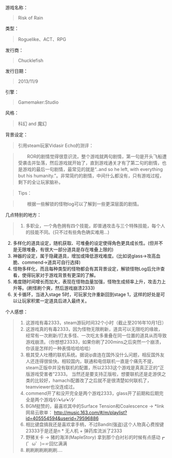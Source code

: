 游戏名称：
> Risk of Rain

类型：
>Roguelike、ACT、RPG

发行商：
>Chucklefish

发行日期：
>2013/11/9

引擎：
>Gamemaker:Studio

风格：
>科幻 and 魔幻

背景设定：
> 引用steam玩家Vidasir Echo的测评：

>　　ROR的剧情觉得很意识流，整个游戏就两句剧情，第一句是开头飞船遭受袭击并坠落，然后游戏就开始了，直到游戏通关才有了第二句的剧情，也是游戏的最后一句剧情，最常见的就是“..and so he left, with everything but his humanity.”。非常简约的剧情，中间什么都没有，只有游戏过程，剩下的全让玩家脑补。

>Tips：

> 　　根据一些解锁的怪物log可以了解到一些更深层面的剧情。



几点特别的地方：
>1.  多职业，一个角色拥有四个技能，即普通攻击与三个特殊技能，每个人的技能不同。(只不过有些角色确实难用...)
2.  多样化的道具设定，随机获取、可堆叠的设定使得角色更具成长性。(但并不是无限堆叠，有很大一部分道具是存在堆叠上限的)
3. 神器的设定，属于隐藏道具，增加或降低游戏难度。(比如说glass->攻高血脆、commend->道具可自行选择)
4. 怪物多样化，而且每种类型的怪物都会有其背景设定，解锁怪物Log后允许查看，使得玩家对于游戏背景有更深的了解。
5. 难度随时间增长而加大，表现在怪物血量加强，怪物生成频率上升，攻击力上升等。(刷怪刷个爽，然后游戏崩溃2333)
6. 关卡循环，当进入stage 5时，可玩家允许重新回到stage 1，这样的好处是可以让玩家积累一定道具后进入最终关。

个人感想：
>1. 这游戏有毒2333，steam游玩时间32个小时（截止至2016年10月1日）
>2. 这游戏真的有毒2333，因为怪物无限刷新，道具可以无限吃的缘故，经常有一次刷新/打太多怪、一次吃太多重叠在同一位置的道具从而导致游戏崩溃。（你想想23333，如果你刷了200mins之后突然一个崩溃，你该是怎样的一种表情哈哈哈哈）
>3. 极其受人吐槽的联机系统。据说ip直连在国外没什么问题，相反国外友人还连得很愉快。相较国内，联通和电信联机一直是个痛先不提，steam正版中并没有联机的配置，所以2333这个游戏是真真正正的“正版游戏受害者”2333。
>当然还是要支持正版啦，想要联机还是走游侠之类的比较好，hamachi配置改了之后就不是很清楚如何联机了，teamviewer也没连成过。
>4. commend开了和没开完全是两个游戏2333，glass开了前期和后期完全是两个游戏⁄(⁄ ⁄•⁄ω⁄•⁄ ⁄)⁄
>5. BGM挺赞的，最喜欢其中的Surface Tension和Coalescence -> *link 网易云歌单： http://music.163.com/#/m/playlist?id=405554594&userid=79596886
>6. 相比键盘搞我还是喜欢拿手柄，不过Bandit(强盗)这个人物真心费按键23333于是还是n * 无人机 + 弹药库流派了2333
>7. 野猪关卡 -> 猪的海洋(MapleStory) 拿到那个白衬衫的时候有点感动┏ (゜ω゜)=☞回忆满满
>8. 刷刷刷刷刷刷刷....

